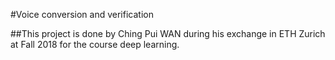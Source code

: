 #Voice conversion and verification

##This project is done by Ching Pui WAN during his exchange in ETH Zurich at Fall 2018 for the course deep learning.
